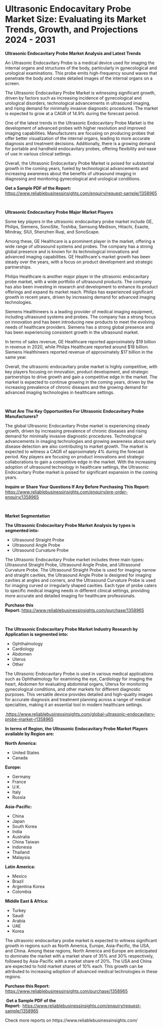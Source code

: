 <p><h1>Ultrasonic Endocavitary Probe Market Size: Evaluating its Market Trends, Growth, and Projections 2024 - 2031</h1></p><p><strong>Ultrasonic Endocavitary Probe Market Analysis and Latest Trends</strong></p>
<p><p>An Ultrasonic Endocavitary Probe is a medical device used for imaging the internal organs and structures of the body, particularly in gynecological and urological examinations. This probe emits high-frequency sound waves that penetrate the body and create detailed images of the internal organs on a screen.</p><p>The Ultrasonic Endocavitary Probe Market is witnessing significant growth, driven by factors such as increasing incidence of gynecological and urological disorders, technological advancements in ultrasound imaging, and rising demand for minimally invasive diagnostic procedures. The market is expected to grow at a CAGR of 14.9% during the forecast period.</p><p>One of the latest trends in the Ultrasonic Endocavitary Probe Market is the development of advanced probes with higher resolution and improved imaging capabilities. Manufacturers are focusing on producing probes that offer better visualization of the internal organs, leading to more accurate diagnosis and treatment decisions. Additionally, there is a growing demand for portable and handheld endocavitary probes, offering flexibility and ease of use in various clinical settings.</p><p>Overall, the Ultrasonic Endocavitary Probe Market is poised for substantial growth in the coming years, fueled by technological advancements and increasing awareness about the benefits of ultrasound imaging in diagnosing and monitoring gynecological and urological conditions.</p></p>
<p><strong>Get a Sample PDF of the Report:&nbsp;</strong> <a href="https://www.reliablebusinessinsights.com/enquiry/request-sample/1358965">https://www.reliablebusinessinsights.com/enquiry/request-sample/1358965</a></p>
<p>&nbsp;</p>
<p><strong>Ultrasonic Endocavitary Probe Major Market Players</strong></p>
<p><p>Some key players in the ultrasonic endocavitary probe market include GE, Philips, Siemens, SonoSite, Toshiba, Samsung Medison, Hitachi, Esaote, Mindray, SIUI, Shenzhen Ruqi, and SonoScape.</p><p>Among these, GE Healthcare is a prominent player in the market, offering a wide range of ultrasound systems and probes. The company has a strong global presence and is known for its technological innovations and advanced imaging capabilities. GE Healthcare's market growth has been steady over the years, with a focus on product development and strategic partnerships.</p><p>Philips Healthcare is another major player in the ultrasonic endocavitary probe market, with a wide portfolio of ultrasound products. The company has also been investing in research and development to enhance its product offerings and expand its market reach. Philips has experienced significant growth in recent years, driven by increasing demand for advanced imaging technologies.</p><p>Siemens Healthineers is a leading provider of medical imaging equipment, including ultrasound systems and probes. The company has a strong focus on innovation and has been introducing new products to meet the evolving needs of healthcare providers. Siemens has a strong global presence and has been experiencing consistent growth in the ultrasound market.</p><p>In terms of sales revenue, GE Healthcare reported approximately $19 billion in revenue in 2020, while Philips Healthcare reported around $18 billion. Siemens Healthineers reported revenue of approximately $17 billion in the same year.</p><p>Overall, the ultrasonic endocavitary probe market is highly competitive, with key players focusing on innovation, product development, and strategic partnerships to drive growth and gain a competitive edge in the market. The market is expected to continue growing in the coming years, driven by the increasing prevalence of chronic diseases and the growing demand for advanced imaging technologies in healthcare settings.</p></p>
<p>&nbsp;</p>
<p><strong>What Are The Key Opportunities For Ultrasonic Endocavitary Probe Manufacturers?</strong></p>
<p><p>The global Ultrasonic Endocavitary Probe market is experiencing steady growth, driven by increasing prevalence of chronic diseases and rising demand for minimally invasive diagnostic procedures. Technological advancements in imaging technologies and growing awareness about early disease detection are also contributing to market growth. The market is expected to witness a CAGR of approximately 4% during the forecast period. Key players are focusing on product innovations and strategic collaborations to gain a competitive edge in the market. With the increasing adoption of ultrasound technology in healthcare settings, the Ultrasonic Endocavitary Probe market is poised for significant expansion in the coming years.</p></p>
<p><strong>Inquire or Share Your Questions If Any Before Purchasing This Report:</strong> <a href="https://www.reliablebusinessinsights.com/enquiry/pre-order-enquiry/1358965">https://www.reliablebusinessinsights.com/enquiry/pre-order-enquiry/1358965</a></p>
<p>&nbsp;</p>
<p><strong>Market Segmentation</strong></p>
<p><strong>The Ultrasonic Endocavitary Probe Market Analysis by types is segmented into:</strong></p>
<p><ul><li>Ultrasound Straight Probe</li><li>Ultrasound Angle Probe</li><li>Ultrasound Curvature Probe</li></ul></p>
<p><p>The Ultrasonic Endocavitary Probe market includes three main types: Ultrasound Straight Probe, Ultrasound Angle Probe, and Ultrasound Curvature Probe. The Ultrasound Straight Probe is used for imaging narrow and straight cavities, the Ultrasound Angle Probe is designed for imaging cavities at angles and corners, and the Ultrasound Curvature Probe is used for imaging curved or irregularly shaped cavities. Each type of probe caters to specific medical imaging needs in different clinical settings, providing more accurate and detailed imaging for healthcare professionals.</p></p>
<p><strong>Purchase this Report:&nbsp;</strong><a href="https://www.reliablebusinessinsights.com/purchase/1358965">https://www.reliablebusinessinsights.com/purchase/1358965</a></p>
<p>&nbsp;</p>
<p><strong>The Ultrasonic Endocavitary Probe Market Industry Research by Application is segmented into:</strong></p>
<p><ul><li>Ophthalmology</li><li>Cardiology</li><li>Abdomen</li><li>Uterus</li><li>Other</li></ul></p>
<p><p>The Ultrasonic Endocavitary Probe is used in various medical applications such as Ophthalmology for examining the eye, Cardiology for imaging the heart, Abdomen for evaluating abdominal organs, Uterus for monitoring gynecological conditions, and other markets for different diagnostic purposes. This versatile device provides detailed and high-quality images for accurate diagnosis and treatment planning across a range of medical specialties, making it an essential tool in modern healthcare settings.</p></p>
<p><a href="https://www.reliablebusinessinsights.com/global-ultrasonic-endocavitary-probe-market-r1358965">&nbsp;https://www.reliablebusinessinsights.com/global-ultrasonic-endocavitary-probe-market-r1358965</a></p>
<p><strong>In terms of Region, the Ultrasonic Endocavitary Probe Market Players available by Region are:</strong></p>
<p>
    <p> <strong> North America: </strong>
        <ul>
            <li>United States</li>
            <li>Canada</li>
        </ul>
        </p> 
    <p> <strong> Europe: </strong>
        <ul>
            <li>Germany</li>
            <li>France</li>
            <li>U.K.</li>
            <li>Italy</li>
            <li>Russia</li>
        </ul>
        </p> 
    <p> <strong> Asia-Pacific: </strong>
        <ul>
            <li>China</li>
            <li>Japan</li>
            <li>South Korea</li>
            <li>India</li>
            <li>Australia</li>
            <li>China Taiwan</li>
            <li>Indonesia</li>
            <li>Thailand</li>
            <li>Malaysia</li>
        </ul>
        </p> 
    <p> <strong> Latin America: </strong>
        <ul>
            <li>Mexico</li>
            <li>Brazil</li>
            <li>Argentina Korea</li>
            <li>Colombia</li>
        </ul>
        </p> 
    <p> <strong> Middle East & Africa: </strong>
        <ul>
            <li>Turkey</li>
            <li>Saudi</li>
            <li>Arabia</li>
            <li>UAE</li>
            <li>Korea</li>
        </ul>
    </p>
    </p>
<p><p>The ultrasonic endocavitary probe market is expected to witness significant growth in regions such as North America, Europe, Asia-Pacific, the USA, and China. Among these regions, North America and Europe are anticipated to dominate the market with a market share of 35% and 30% respectively, followed by Asia-Pacific with a market share of 20%. The USA and China are expected to hold market shares of 10% each. This growth can be attributed to increasing adoption of advanced medical technologies in these regions.</p></p>
<p><strong>Purchase this Report: </strong><a href="https://www.reliablebusinessinsights.com/purchase/1358965">https://www.reliablebusinessinsights.com/purchase/1358965</a></p>
<p>&nbsp;<strong>Get a Sample PDF of the Report:&nbsp;&nbsp;</strong><a href="https://www.reliablebusinessinsights.com/enquiry/request-sample/1358965">https://www.reliablebusinessinsights.com/enquiry/request-sample/1358965</a></p>
<p><strong></strong></p>
<p>Check more reports on https://www.reliablebusinessinsights.com/</p>